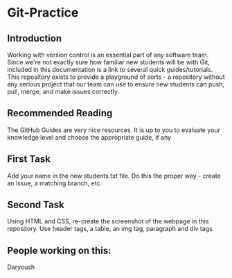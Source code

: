 # Git-Practice

## Introduction
Working with version control is an essential part of any software team. Since we're not exactly sure how familiar new students will be with Git, included in this documentation is a link to several quick guides/tutorials. This repository exists to provide a playground of sorts - a repository without any serious project that our team can use to ensure new students can push, pull, merge, and make issues correctly. 

## Recommended Reading
The GitHub Guides are very nice resources. It is up to you to evaluate your knowledge level and choose the appropriate guide, if any

## First Task
Add your name in the new students.txt file. Do this the proper way - create an issue, a matching branch, etc.  

## Second Task
Using HTML and CSS, re-create the screenshot of the webpage in this repository. Use header tags, a table, an img tag, paragraph and div tags

## People working on this:
Daryoush
